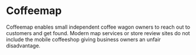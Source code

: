 # Coffeemap

Coffeemap enables small independent coffee wagon owners to reach out to customers and get found. Modern map services or store review sites do not include the mobile coffeeshop giving business owners an unfair disadvantage.
